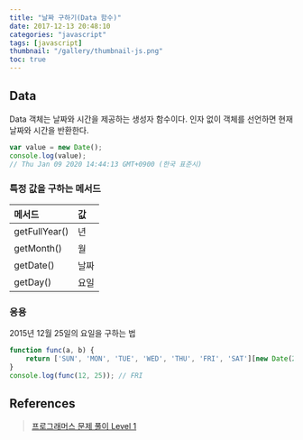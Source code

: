 ```yaml
---
title: "날짜 구하기(Data 함수)"
date: 2017-12-13 20:48:10
categories: "javascript"
tags: [javascript]
thumbnail: "/gallery/thumbnail-js.png"
toc: true
---
```


## Data

Data 객체는 날짜와 시간을 제공하는 생성자 함수이다. 
인자 없이 객체를 선언하면 현재 날짜와 시간을 반환한다.

<!-- more -->

```javascript
var value = new Date();
console.log(value);
// Thu Jan 09 2020 14:44:13 GMT+0900 (한국 표준시)
```

### 특정 값을 구하는 메서드

| 메서드 | 값 |
|:--------|:--------|
| getFullYear() | 년 |
| getMonth() | 월 |
| getDate() | 날짜 |
| getDay() | 요일 |

### 응용

2015년 12월 25일의 요일을 구하는 법

```javascript
function func(a, b) {
    return ['SUN', 'MON', 'TUE', 'WED', 'THU', 'FRI', 'SAT'][new Date(2015, a - 1, b).getDay()];
}
console.log(func(12, 25)); // FRI
```

## References
> [프로그래머스 문제 풀이 Level 1](https://www.zerocho.com/category/Algorithm/post/5b79898d337215001b3a18eb)  

